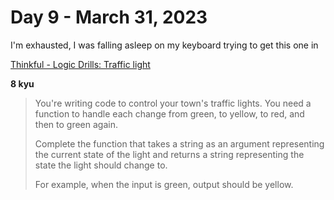 # Day 9 - March 31, 2023

I'm exhausted, I was falling asleep on my keyboard trying to get this one in

[Thinkful - Logic Drills: Traffic light
](https://www.codewars.com/kata/58649884a1659ed6cb000072/train/python)

**8 kyu**

> You're writing code to control your town's traffic lights. You need a function to handle each change from green, to yellow, to red, and then to green again.
>
> Complete the function that takes a string as an argument representing the current state of the light and returns a string representing the state the light should change to.
>
> For example, when the input is green, output should be yellow.
